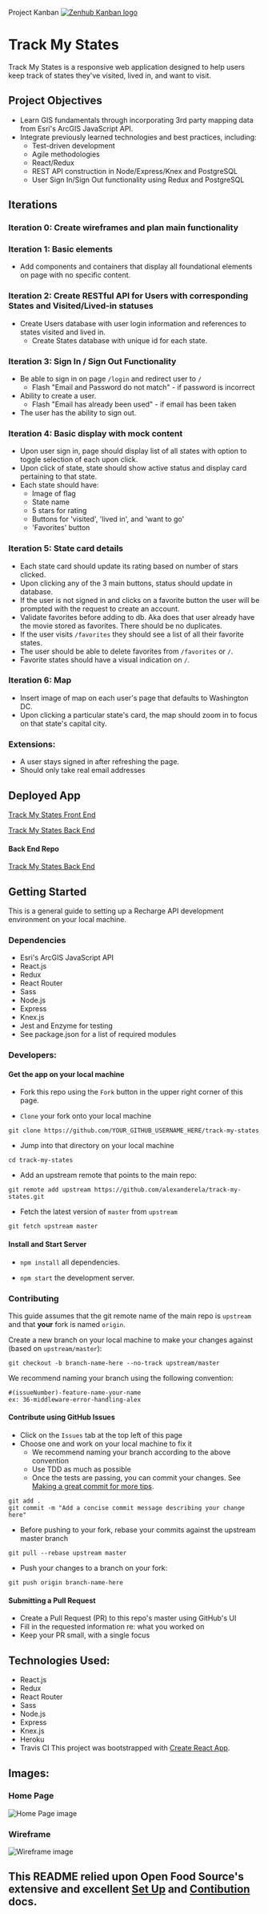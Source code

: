 Project Kanban
[![Zenhub Kanban logo](./public/assets/zenhub-white-over-purple.png "Zenhub Kanban logo")](https://app.zenhub.com/workspaces/track-my-states)

# Track My States
Track My States is a responsive web application designed to help users keep track of states they've visited, lived in, and want to visit.

## Project Objectives
  * Learn GIS fundamentals through incorporating 3rd party mapping data from Esri's ArcGIS JavaScript API.
  * Integrate previously learned technologies and best practices, including:
  	* Test-driven development
  	* Agile methodologies
  	* React/Redux
  	* REST API construction in Node/Express/Knex and PostgreSQL
  	* User Sign In/Sign Out functionality using Redux and PostgreSQL

## Iterations

### Iteration 0: Create wireframes and plan main functionality

### Iteration 1: Basic elements
  * Add components and containers that display all foundational elements on page with no specific content.

### Iteration 2: Create RESTful API for Users with corresponding States and Visited/Lived-in statuses
  * Create Users database with user login information and references to states visited and lived in.
	* Create States database with unique id for each state.

### Iteration 3: Sign In / Sign Out Functionality
  * Be able to sign in on page `/login` and redirect user to `/`
    * Flash "Email and Password do not match" - if password is incorrect
  * Ability to create a user.
    * Flash "Email has already been used" - if email has been taken
  * The user has the ability to sign out. 

### Iteration 4: Basic display with mock content
  * Upon user sign in, page should display list of all states with option to toggle selection of each upon click.
  * Upon click of state, state should show active status and display card pertaining to that state.
  * Each state should have: 
  	* Image of flag
  	* State name 
  	* 5 stars for rating
  	* Buttons for 'visited', 'lived in', and 'want to go' 
  	* 'Favorites' button
  
### Iteration 5: State card details
  * Each state card should update its rating based on number of stars clicked.
  * Upon clicking any of the 3 main buttons, status should update in database.
  * If the user is not signed in and clicks on a favorite button the user will be prompted with the request to create an account.
  * Validate favorites before adding to db. Aka does that user already have the movie stored as favorites. There should be no duplicates. 
  * If the user visits `/favorites` they should see a list of all their favorite states.
  * The user should be able to delete favorites from `/favorites` or `/`.
  * Favorite states should have a visual indication on `/`.

### Iteration 6: Map
  * Insert image of map on each user's page that defaults to Washington DC.
  * Upon clicking a particular state's card, the map should zoom in to focus on that state's capital city.

### Extensions:
  * A user stays signed in after refreshing the page. 
  * Should only take real email addresses

## Deployed App
[Track My States Front End]()

[Track My States Back End]()

#### Back End Repo
[Track My States Back End]()

## Getting Started
This is a general guide to setting up a Recharge API development environment on your local machine.

### Dependencies
* Esri's ArcGIS JavaScript API
* React.js
* Redux
* React Router
* Sass
* Node.js
* Express
* Knex.js
* Jest and Enzyme for testing
* See package.json for a list of required modules


### Developers:
#### Get the app on your local machine
* Fork this repo using the `Fork` button in the upper right corner of this page.

* `Clone` your fork onto your local machine
```
git clone https://github.com/YOUR_GITHUB_USERNAME_HERE/track-my-states
```

* Jump into that directory on your local machine
```
cd track-my-states
```

* Add an upstream remote that points to the main repo:
```
git remote add upstream https://github.com/alexanderela/track-my-states.git
```

* Fetch the latest version of `master` from `upstream`
```
git fetch upstream master
```


#### Install and Start Server

* `npm install` all dependencies.

* `npm start` the development server.


### Contributing
This guide assumes that the git remote name of the main repo is `upstream` and that **your** fork is named `origin`.

Create a new branch on your local machine to make your changes against (based on `upstream/master`):
```
git checkout -b branch-name-here --no-track upstream/master
```
We recommend naming your branch using the following convention:
```
#(issueNumber)-feature-name-your-name
ex: 36-middleware-error-handling-alex
```

#### Contribute using GitHub Issues
* Click on the `Issues` tab at the top left of this page
* Choose one and work on your local machine to fix it  
  - We recommend naming your branch according to the above convention  
  - Use TDD as much as possible 
  - Once the tests are passing, you can commit your changes. See [Making a great commit for more tips](https://github.com/openfoodfoundation/openfoodnetwork/wiki/Making-a-great-commit).  
```
git add .
git commit -m "Add a concise commit message describing your change here"
```
  - Before pushing to your fork, rebase your commits against the upstream master branch
```
git pull --rebase upstream master
```
  - Push your changes to a branch on your fork:
```
git push origin branch-name-here
```

#### Submitting a Pull Request
* Create a Pull Request (PR) to this repo's master using GitHub's UI
* Fill in the requested information re: what you worked on
* Keep your PR small, with a single focus

## Technologies Used:
- React.js
- Redux
- React Router
- Sass
- Node.js
- Express
- Knex.js
- Heroku
- Travis CI
This project was bootstrapped with [Create React App](https://github.com/facebook/create-react-app).

## Images:
### Home Page
![Home Page image](./public/assets/.png "Home Page")

### Wireframe
![Wireframe image](./public/assets/wireframe.png "Wireframe")

## This README relied upon Open Food Source's extensive and excellent [Set Up](https://github.com/openfoodfoundation/openfoodnetwork/blob/master/GETTING_STARTED.md) and [Contibution](https://github.com/openfoodfoundation/openfoodnetwork/blob/master/CONTRIBUTING.md) docs.
